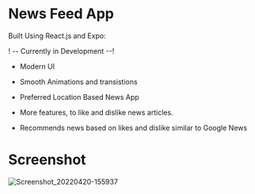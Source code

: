 # News Feed App 

Built Using React.js and Expo:

! -- Currently in Development --!

* Modern UI

* Smooth Animations and transistions

* Preferred Location Based News App

* More features, to like and dislike news articles.

* Recommends news based on likes and dislike similar to Google News 

# Screenshot

![Screenshot_20220420-155937](https://user-images.githubusercontent.com/57758789/164212163-16421efe-df87-42a6-acca-9054ff519d2a.png)

